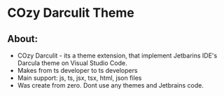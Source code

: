# COzy Darculit Theme

## About:
  - COzy Darculit - its a theme extension, that implement Jetbarins IDE's Darcula theme on Visual Studio Code.
  - Makes from ts developer to ts developers
  - Main support: js, ts, jsx, tsx, html, json files
  - Was create from zero. Dont use any themes and Jetbrains code.

